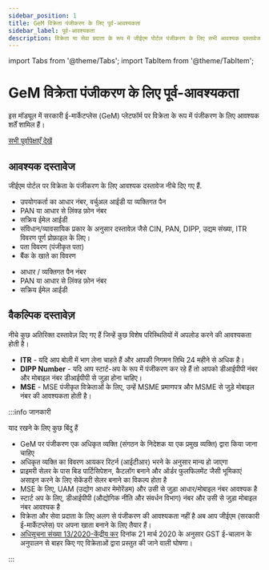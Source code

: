 ```yaml
---
sidebar_position: 1
title: GeM विक्रेता पंजीकरण के लिए पूर्व-आवश्यकता
sidebar_label: पूर्व-आवश्यकता
description: विक्रेता या सेवा प्रदाता के रूप में जीईएम पोर्टल पंजीकरण के लिए सभी आवश्यक दस्तावेज
---
```

import Tabs from '@theme/Tabs';
import TabItem from '@theme/TabItem';

# GeM विक्रेता पंजीकरण के लिए पूर्व-आवश्यकता
इस मॉड्यूल में सरकारी ई-मार्केटप्लेस (GeM) प्लेटफॉर्म पर विक्रेता के रूप में पंजीकरण के लिए आवश्यक शर्तें शामिल हैं।

<a href="https://mkp.gem.gov.in/seller-registration-pre-requisites-v1.2.pdf" class="btn">सभी पूर्वापेक्षाएँ देखें</a>

## आवश्यक दस्तावेज
जीईएम पोर्टल पर विक्रेता के पंजीकरण के लिए आवश्यक दस्तावेज नीचे दिए गए हैं.
<Tabs>
  <TabItem value="For Primary User Registration" label="प्राइमरी यूजर रजिस्ट्रेशन के लिए">
  <ul>
  <li>उपयोगकर्ता का आधार नंबर, वर्चुअल आईडी या व्यक्तिगत पैन</li>
  <li>PAN या आधार से लिंक्ड फ़ोन नंबर</li>
  <li>सक्रिय ईमेल आईडी</li>
  <li>संविधान/व्यावसायिक प्रकार के अनुसार दस्तावेज़ जैसे CIN, PAN, DIPP, उद्यम संख्या, ITR विवरण पूर्ण प्रोफ़ाइल के लिए।</li>
  <li>पता विवरण (पंजीकृत पता)</li>
  <li>बैंक के खाते का विवरण</li>
  </ul>

  </TabItem>
  <TabItem value="For Secondary User Registration" label="सेकेंडरी यूजर रजिस्ट्रेशन के लिए">
     <ul>
    <li>आधार / व्यक्तिगत पैन नंबर</li>
  <li>PAN या आधार से लिंक्ड फ़ोन नंबर</li>
  <li>सक्रिय ईमेल आईडी</li>
  </ul>
  </TabItem>
</Tabs>

## वैकल्पिक दस्तावेज़
नीचे कुछ अतिरिक्त दस्तावेज़ दिए गए हैं जिन्हें कुछ विशेष परिस्थितियों में अपलोड करने की आवश्यकता होती है।

- **ITR** - यदि आप बोली में भाग लेना चाहते हैं और आपकी निगमन तिथि 24 महीने से अधिक है।
- **DIPP Number** - यदि आप स्टार्ट-अप के रूप में पंजीकरण कर रहे हैं तो आपको डीआईपीपी नंबर और मोबाइल नंबर डीआईपीपी से जुड़ा होना चाहिए।
- **MSE** - MSE पंजीकृत विक्रेताओं के लिए, उन्हें MSME प्रमाणपत्र और MSME से जुड़े मोबाइल नंबर की आवश्यकता होती है।

:::info जानकारी

याद रखने के लिए कुछ बिंदु हैं

- GeM पर पंजीकरण एक अधिकृत व्यक्ति (संगठन के निदेशक या एक प्रमुख व्यक्ति) द्वारा किया जाना चाहिए
- अधिकृत व्यक्ति का विवरण आयकर रिटर्न (आईटीआर) भरने के अनुसार मान्य हो जाएगा
- प्राइमरी सेलर के पास बिड पार्टिसिपेशन, कैटलॉग बनाने और ऑर्डर फुलफिलमेंट जैसी भूमिकाएं असाइन करने के लिए सेकेंडरी सेलर बनाने का विकल्प होता है
- MSE के लिए, UAM (उद्योग आधार मेमोरेंडम) और उसी से जुड़ा आधार/मोबाइल नंबर आवश्यक है
- स्टार्ट अप के लिए, डीआईपीपी (औद्योगिक नीति और संवर्धन विभाग) नंबर और उसी से जुड़ा मोबाइल नंबर आवश्यक है
- विक्रेता और सेवा प्रदाता के लिए अलग से पंजीकरण की आवश्यकता नहीं है अब आप जीईएम (सरकारी ई-मार्केटप्लेस) पर अपना खाता बनाने के लिए तैयार हैं।
- [अधिसूचना संख्या 13/2020-केंद्रीय कर](https://www.cbic.gov.in/resources//htdocs-cbec/gst/notfctn-13-central-tax-english-2020.pdf) दिनांक 21 मार्च 2020 के अनुसार GST ई-चालान के अनुपालन से बाहर किए गए विक्रेताओं द्वारा प्रस्तुत की जाने वाली घोषणा।

:::
